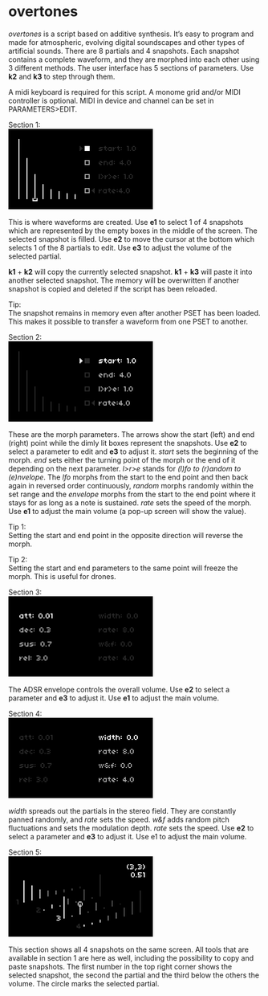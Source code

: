 # overtones
*overtones* is a script based on additive synthesis. It’s easy to program and made for atmospheric, evolving digital soundscapes and other types of artificial sounds. There are 8 partials and 4 snapshots. Each snapshot contains a complete waveform, and they are morphed into each other using 3 different methods. The user interface has 5 sections of parameters. Use **k2** and **k3** to step through them.

A midi keyboard is required for this script. A monome grid and/or MIDI controller is optional. MIDI in device and channel can be set in PARAMETERS>EDIT.

Section 1:  
![section1](overtones_section1.png)  
  
This is where waveforms are created. Use **e1** to select 1 of 4 snapshots which are represented by the empty boxes in the middle of the screen. The selected snapshot is filled. Use **e2** to move the cursor at the bottom which selects 1 of the 8 partials to edit. Use **e3** to adjust the volume of the selected partial.

**k1** + **k2** will copy the currently selected snapshot. **k1** + **k3** will paste it into another selected snapshot. The memory will be overwritten if another snapshot is copied and deleted if the script has been reloaded.

Tip:  
The snapshot remains in memory even after another PSET has been loaded. This makes it possible to transfer a waveform from one PSET to another.

Section 2:  
![section2](overtones_section2.png)  
  
These are the morph parameters. The arrows show the start (left) and end (right) point while the dimly lit boxes represent the snapshots. Use **e2** to select a parameter to edit and **e3** to adjust it. *start* sets the beginning of the morph. *end* sets either the turning point of the morph or the end of it depending on the next parameter. *l>r>e* stands for *(l)fo to (r)andom to (e)nvelope*. The *lfo* morphs from the start to the end point and then back again in reversed order continuously, *random* morphs randomly within the set range and the *envelope* morphs from the start to the end point where it stays for as long as a note is sustained. *rate* sets the speed of the morph. Use **e1** to adjust the main volume (a pop-up screen will show the value).

Tip 1:  
Setting the start and end point in the opposite direction will reverse the morph.

Tip 2:  
Setting the start and end parameters to the same point will freeze the morph. This is useful for drones.

Section 3:  
![section3](overtones_section3.png)  
  
The ADSR envelope controls the overall volume. Use **e2** to select a parameter and **e3** to adjust it. Use **e1** to adjust the main volume.

Section 4:  
![section4](overtones_section4.png)  
  
*width* spreads out the partials in the stereo field. They are constantly panned randomly, and *rate* sets the speed. *w&f* adds random pitch fluctuations and sets the modulation depth. *rate* sets the speed. Use **e2** to select a parameter and **e3** to adjust it. Use e1 to adjust the main volume.

Section 5:  
![section5](overtones_section5.png)  
  
This section shows all 4 snapshots on the same screen. All tools that are available in section 1 are here as well, including the possibility to copy and paste snapshots. The first number in the top right corner shows the selected snapshot, the second the partial and the third below the others the volume. The circle marks the selected partial.